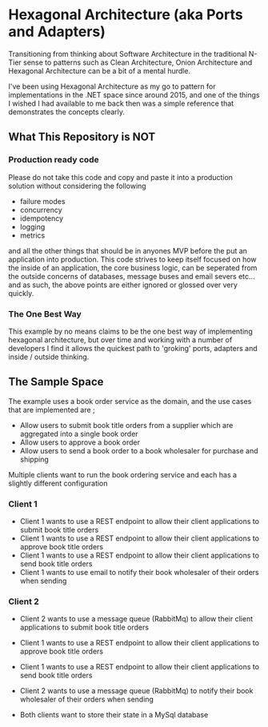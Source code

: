 # Hexagonal Architecture (aka Ports and Adapters) #

Transitioning from thinking about Software Architecture in the traditional N-Tier sense to patterns such as Clean Architecture, Onion Architecture and Hexagonal Architecture can be a bit of a mental hurdle.

I've been using Hexagonal Architecture as my go to pattern for implementations in the .NET space since around 2015, and one of the things I wished I had available to me back then was a simple reference that demonstrates the concepts clearly.

## What This Repository is NOT ##

### Production ready code ###

Please do not take this code and copy and paste it into a production solution without considering the following

* failure modes
* concurrency
* idempotency
* logging
* metrics

and all the other things that should be in anyones MVP before the put an application into production. 
This code strives to keep itself focused on how the inside of an application, the core business logic, can be seperated from the outside concerns of databases, message buses and email severs etc... and as such, the above points are either ignored or glossed over very quickly.

### The One Best Way ###

This example by no means claims to be the one best way of implementing hexagonal architecture, but over time and working with a number of developers I find it allows the quickest path to 'groking' ports, adapters and inside / outside thinking.

## The Sample Space ##

The example uses a book order service as the domain, and the use cases that are implemented are ;

* Allow users to submit book title orders from a supplier which are aggregated into a single book order
* Allow users to approve a book order
* Allow users to send a book order to a book wholesaler for purchase and shipping

Multiple clients want to run the book ordering service and each has a slightly different configuration

### Client 1 ###

* Client 1 wants to use a REST endpoint to allow their client applications to submit book title orders
* Client 1 wants to use a REST endpoint to allow their client applications to approve book title orders
* Client 1 wants to use a REST endpoint to allow their client applications to send book title orders
* Client 1 wants to use email to notify their book wholesaler of their orders when sending

### Client 2 ###

* Client 2 wants to use a message queue (RabbitMq) to allow their client applications to submit book title orders
* Client 1 wants to use a REST endpoint to allow their client applications to approve book title orders
* Client 1 wants to use a REST endpoint to allow their client applications to send book title orders
* Client 2 wants to use a message queue (RabbitMq) to notify their book wholesaler of their orders when sending

* Both clients want to store their state in a MySql database
